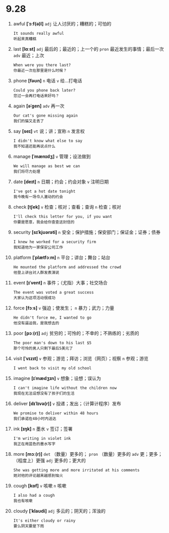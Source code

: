 # 9.28

1. awful **[ˈɔːf(ə)l]** `adj` 让人讨厌的；糟糕的；可怕的

   ```
   It sounds really awful
   听起来真糟糕
   ```

2. last **[lɑːst]** `adj` 最后的；最近的；上一个的 `pron` 最近发生的事情；最后一次 `adv` 最近；上次

   ```
   When were you there last?
   你最近一次在那里是什么时候？
   ```

3. phone **[fəʊn]** `n` 电话 `v` 给...打电话

   ```
   Could you phone back later?
   您过一会再打电话来好吗？
   ```

4. again **[əˈɡen]** `adv` 再一次

   ```
   Our cat's gone missing again
   我们的猫又走丢了
   ```

5. say **[seɪ]** `vt` 说；讲；宣称 `n` 发言权

   ```
   I didn't know what else to say
   我不知道还能再说点什么
   ```

6. manage **[ˈmænɪdʒ]** `v` 管理；设法做到

   ```
   We will manage as best we can
   我们将尽力处理
   ```

7. date **[deɪt]** `n` 日期；约会；约会对象 `v` 注明日期

   ```
   I've got a hot date tonight
   我今晚有一场令人激动的约会
   ```

8. check **[tʃek]** `v` 检查；核对；查看；查询 `n` 检查；核对

   ```
   I'll check this letter for you, if you want
   你要是愿意，我会给你查查这封信的
   ```

9. security **[sɪˈkjʊərəti]** `n` 安全；保护措施；保安部门；保证金；证券；债券

   ```
   I knew he worked for a security firm
   我知道他为一家保安公司工作
   ```

10. platform **[ˈplætfɔːm]** `n` 平台；讲台；舞台；站台

    ```
    He mounted the platform and addressed the crowd
    他登上讲台对人群发表演说
    ```

11. event **[ɪˈvent]** `n` 事件；（尤指）大事；社交场合

    ```
    The event was voted a great success
    大家认为这项活动很成功
    ```

12. force **[fɔːs]** `v` 强迫；使发生； `n` 暴力；武力；力量

    ```
    He didn't force me, I wanted to go
    他没有逼迫我，是我想去的
    ```

13. poor **[pɔː(r)]** `adj` 贫穷的；可怜的；不幸的；不熟练的；劣质的

    ```
    The poor man's down to his last $5
    那个可怜的男人只剩下最后5美元了
    ```

14. visit **[ˈvɪzɪt]** `v` 参观；游览；拜访；浏览（网页）；视察 `n` 参观；游览

    ```
    I went back to visit my old school
    ```

15. imagine **[ɪˈmædʒɪn]** `v` 想象；设想；误认为

    ```
    I can't imagine life without the children now
    我现在无法设想没有了孩子们的生活
    ```

16. deliver **[dɪˈlɪvə(r)]** `v` 投递；发出；（计算计程序）发布

    ```
    We promise to deliver within 48 hours
    我们承诺在48小时内送达
    ```

17. ink **[ɪŋk]** `n` 墨水 `v` 签订；签署

    ```
    I'm writing in violet ink
    我正在用蓝色的墨水写字
    ```

18. more **[mɔː(r)]** `det` （数量）更多的； `pron` （数量）更多的 `adv` 更；更多；（程度上）更强 `adj` 更多的；更大的

    ```
    She was getting more and more irritated at his comments
    她对他的评论越来越感到恼火
    ```

19. cough **[kɒf]** `v` 咳嗽 `n` 咳嗽

    ```
    I also had a cough
    我也有咳嗽
    ```

20. cloudy **[ˈklaʊdi]** `adj` 多云的；阴天的；浑浊的

    ```
    It's either cloudy or rainy
    要么阴天要是下雨
    ```
